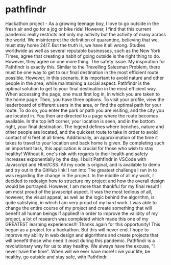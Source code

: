 # pathfindr
Hackathon project - As a growing teenage boy, I love to go outside in the fresh air and go for a jog or bike ride! However, I find that this current pandemic really restricts not only my activity but the activity of many across the world. We misinterpret the definition of quarantine, believing that we must stay home 24/7. But the truth is, we have it all wrong. Studies worldwide as well as several reputable businesses, such as the New York Times, agree that creating a habit of going outside is the right thing to do. However, they agree on one more thing. The safety issue. My inspiration for Pathfindr is exactly this. Similar to the Travelling Salesman Problem, there must be one way to get to our final destination in the most efficient route possible. However, in this scenario, it is important to avoid nature and other people in the area, while maintaining a social aspect. Pathfindr is the optimal solution to get to your final destination in the most efficient way. When accessing the page, one must first log in, in which you are taken to the home page. Then, you have three options. To visit your profile, view the leaderboard of different users in the area, or find the optimal path for your route. To do so, you enter the park or path you are visiting, and the city you are located in. You then are directed to a page where the route becomes available. In the top left corner, your location is seen, and in the bottom right, your final destination. The legend defines where benches, nature and other people are located, and the quickest route to take in order to avoid contact of 6 feet at all times. Additionally, an approximation of the time it takes to travel to your location and back home is given.   By completing such an important task, this application is crucial for those who wish to stay healthy! Without it, one's risk with regards to their health and safety increases exponentially by the day. I built Pathfindr in VSCode with Javascript and Html/CSS. All my code is original, and is available to demo and try out in the GitHub link!  I ran into The greatest challenge I ran in to was regarding the change in the project. In the middle of all my work, I decided to redesign how to structure my project and how the overall design would be portrayed. However, I am more than thankful for my final result! I am most proud of the javascript aspect. It was the most tedious of all, however, the visual appeal, as well as the logic behind the algorithm, is quite satisfying, in which I am very proud of my hard work.  I was able to change the entire course of my project and create something that will benefit all human beings if applied! In order to improve the validity of my project, a lot of research was completed which made this one of my GREATEST learning experiences!!! Thanks again for this opportunity!  This began as a project for a hackathon. But this will never end. I hope to improve my ability in web design and algorithms and create projects that will benefit those who need it most during this pandemic. Pathfindr is a revolutionary way for us to stay healthy. We always have the excuse, "I never have the time". When will we ever have more! Live your life, be healthy, go outside and stay safe, with Pathfindr.
